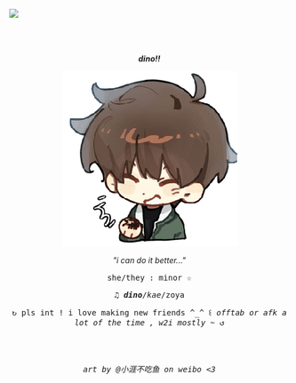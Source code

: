 <p align="center">
  
![](https://komarev.com/ghpvc/?username=d1n0-s4ur&color=5C6C5D)

<br>
<br>
<p align="center">
<i><b>dino!!</b></i>


<p align="center">
<img src="gilyoungsticker.png" alt="Gilyoung">
<p align="center">
<i>"i can do it better..."</i> 


<p align="center">
<tt>she/they : minor ☆</tt> 
<p align="center">
<tt>♫︎ <i><b>dino</b></i>/<i>kae</i>/zoya</tt>
<p align="center">
<tt>↻ pls int ! i love making new friends ^_^ ꒰ <i>offtab or afk a lot of the time , w2i mostly ~</i> ↺</tt>
<br> 
<br> 
<br> 
<br> 
<p align="center">
<tt><i>art by @小涯不吃鱼 on weibo <3</i></tt>

